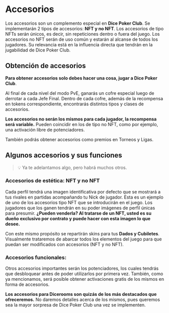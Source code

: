 # Accesorios

Los accesorios son un complemento especial en **Dice Poker Club**. Se implementarán 2 tipos de accesorios: **NFT y no NFT**.
Los accesorios de tipo NFTs serán únicos, es decir, sin repeticiones dentro o fuera del juego. 
Los accesorios no NFT serán de uso común y estarán al alcanse de todos los jugadores. Su relevancia está en la influencia directa que tendrán en la jugabilidad de Dice Poker Club.
## Obtención de accesorios

**Para obtener accesorios solo debes hacer una cosa, jugar a Dice Poker Club**. 

Al final de cada nivel del modo PvE, ganarás un cofre especial luego de derrotar a cada Jefe Final. Dentro de cada cofre, además de la recompensa en tokens correspondiente, encontrarás distintos tipos y clases de accesorios.

**Los accesorios no serán los mismos para cada jugador, la recompensa será variable.** Pueden coincidir en los de tipo no NFT, como por ejemplo, una activación libre de potenciadores.

También podrás obtener accesorios como premios en Torneos y Ligas.
## Algunos accesorios y sus funciones

>💡 Ya te adelantamos algo, pero habrá muchos otros. 

### Accesorios de estética: NFT y no NFT

Cada perfil tendrá una imagen identificativa por defecto que se mostrará a tus rivales en partidas acompañando tu Nick de jugador. Esta es un ejemplo de uno de los accesorios tipo NFT que se introducirán en el juego. Los jugadores que los ganen tendrán en su poder imágenes de perfil únicas para presumir. **¿Pueden venderla? Al tratarse de un NFT, usted es su dueño exclusivo por contrato y puede hacer con esta imagen lo que desee.**

Con este mismo propósito se repartirán skins para tus **Dados y Cubiletes**. Visualmente trataremos de abarcar todos los elementos del juego para que puedan ser modificados con accesorios (NFT y no NFT). 

### Accesorios funcionales:

Otros accesorios importantes serán los potenciadores, los cuales tendrás que desbloquear antes de poder utilizarlos por primera vez. También, como ya mencionamos, será posible obtener activaciones gratis de los mismos en forma de accesorios.

**Los accesorios para Dicerooms son quizás de los más destacados que ofreceremos.** No daremos detalles acerca de los mismos, pues queremos sea la mayor sorpresa de Dice Poker Club una vez se implementen.